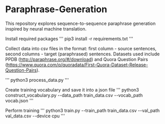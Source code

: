 # Paraphrase-Generation

This repository explores sequence-to-sequence paraphrase generation inspired by neural machine translation. 

Install required packages
'''
pip3 install -r requirements.txt
'''

Collect data into csv files in the format: first column - source sentences, second columns - target (paraphrased) sentences.
Datasets used include PPDB (http://paraphrase.org/#/download) and Quora Question Pairs (https://www.quora.com/q/quoradata/First-Quora-Dataset-Release-Question-Pairs).

'''
python3 process_data.py
''' 

Create training vocabulary and save it into a json file
'''
python3 construct_vocabulary.py --data_path train_data.csv --vocab_path vocab.json
'''

Perform training
'''
python3 train.py --train_path train_data.csv --val_path val_data.csv --device cpu
'''
 

